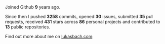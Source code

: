 Joined Github **9** years ago.

Since then I pushed **3258** commits, opened **30** issues, submitted **35** pull requests, received **431** stars across **86** personal projects and contributed to **13** public repositories.

Find out more about me on [lukasbach.com](https://lukasbach.com)
